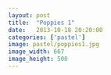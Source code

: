 ```yaml
---
layout: post
title:  "Poppies 1"
date:   2013-10-18 20:20:00
categories: ['pastel']
image: pastel/poppies1.jpg
image_width: 667
image_height: 500
---
```


